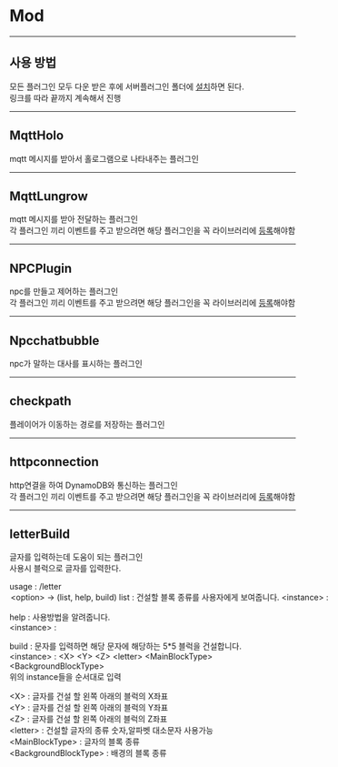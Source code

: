 # Mod


---

## 사용 방법

모든 플러그인 모두 다운 받은 후에 서버플러그인 폴더에 [설치](https://github.com/k-chan-l/Hansung_Minecraft/wiki/%EC%82%AC%EC%9A%A9%EB%B0%A9%EB%B2%95#3-%ED%94%84%EB%A1%9C%EC%A0%9D%ED%8A%B8-%EB%B9%8C%EB%93%9C%ED%95%98%EA%B8%B0)하면 된다.  
링크를 따라 끝까지 계속해서 진행

---


## MqttHolo

mqtt 메시지를 받아서 홀로그램으로 나타내주는 플러그인


---


## MqttLungrow

mqtt 메시지를 받아 전달하는 플러그인  
각 플러그인 끼리 이벤트를 주고 받으려면 해당 플러그인을 꼭 라이브러리에 [등록](https://github.com/k-chan-l/Hansung_Minecraft/wiki/JAVA-%EB%9D%BC%EC%9D%B4%EB%B8%8C%EB%9F%AC%EB%A6%AC-%EC%A0%81%EC%9A%A9%ED%95%98%EA%B8%B0#%EB%9D%BC%EC%9D%B4%EB%B8%8C%EB%9F%AC%EB%A6%AC-%EC%83%9D%EC%84%B1)해야함


---


## NPCPlugin

npc를 만들고 제어하는 플러그인  
각 플러그인 끼리 이벤트를 주고 받으려면 해당 플러그인을 꼭 라이브러리에 [등록](https://github.com/k-chan-l/Hansung_Minecraft/wiki/JAVA-%EB%9D%BC%EC%9D%B4%EB%B8%8C%EB%9F%AC%EB%A6%AC-%EC%A0%81%EC%9A%A9%ED%95%98%EA%B8%B0#%EB%9D%BC%EC%9D%B4%EB%B8%8C%EB%9F%AC%EB%A6%AC-%EC%83%9D%EC%84%B1)해야함


---


## Npcchatbubble

npc가 말하는 대사를 표시하는 플러그인


---


## checkpath

플레이어가 이동하는 경로를 저장하는 플러그인


---


## httpconnection

http연결을 하여 DynamoDB와 통신하는 플러그인  
각 플러그인 끼리 이벤트를 주고 받으려면 해당 플러그인을 꼭 라이브러리에 [등록](https://github.com/k-chan-l/Hansung_Minecraft/wiki/JAVA-%EB%9D%BC%EC%9D%B4%EB%B8%8C%EB%9F%AC%EB%A6%AC-%EC%A0%81%EC%9A%A9%ED%95%98%EA%B8%B0#%EB%9D%BC%EC%9D%B4%EB%B8%8C%EB%9F%AC%EB%A6%AC-%EC%83%9D%EC%84%B1)해야함


---

## letterBuild

글자를 입력하는데 도움이 되는 플러그인  
사용시 블럭으로 글자를 입력한다.
  
usage : /letter <option> <instance>  
\<option> -> (list, help, build)  
list : 건설할 블록 종류를 사용자에게 보여줍니다.  
\<instance> :  
  
help : 사용방법을 알려줍니다.  
\<instance> :  
  
build : 문자를 입력하면 해당 문자에 해당하는 5*5 블럭을 건설합니다.  
\<instance> : \<X> \<Y> \<Z> \<letter> \<MainBlockType> \<BackgroundBlockType>  
위의 instance들을 순서대로 입력  
  
\<X> : 글자를 건설 할 왼쪽 아래의 블럭의 X좌표  
\<Y> : 글자를 건설 할 왼쪽 아래의 블럭의 Y좌표  
\<Z> : 글자를 건설 할 왼쪽 아래의 블럭의 Z좌표  
\<letter> : 건설할 글자의 종류 숫자,알파벳 대소문자 사용가능  
\<MainBlockType> : 글자의 블록 종류  
\<BackgroundBlockType> : 배경의 블록 종류
